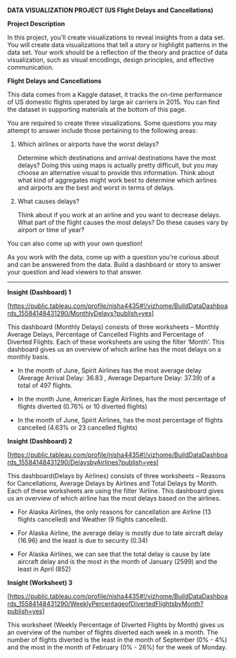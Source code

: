 **DATA VISUALIZATION PROJECT (US Flight Delays and Cancellations)**


**Project Description**

In this project, you'll create visualizations to reveal insights from a data set. You will create data visualizations that tell a story or highlight patterns in the data set. Your work should be a reflection of the theory and practice of data visualization, such as visual encodings, design principles, and effective communication.


**Flight Delays and Cancellations**

This data comes from a Kaggle dataset, it tracks the on-time performance of US domestic flights operated by large air carriers in 2015. You can find the dataset in supporting materials at the bottom of this page.


You are required to create three visualizations. Some questions you may attempt to answer include those pertaining to the following areas:


1. Which airlines or airports have the worst delays?

	Determine which destinations and arrival destinations have the most delays? Doing this using maps is actually pretty difficult, but you may choose an alternative visual to provide this information. Think about what kind of aggregates might work best to determine which airlines and airports are the best and worst in terms of delays.

2. What causes delays?

	Think about if you work at an airline and you want to decrease delays. What part of the flight causes the most delays? Do these causes vary by airport or time of year?

You can also come up with your own question!

As you work with the data, come up with a question you're curious about and can be answered from the data. Build a dashboard or story to answer your question and lead viewers to that answer.


---

**Insight (Dashboard) 1**

[https://public.tableau.com/profile/nisha4435#!/vizhome/BuildDataDashboards_15584148431290/MonthlyDelays?publish=yes]

This dashboard (Monthly Delays) consists of three worksheets – Monthly Average Delays, Percentage of Cancelled Flights and Percentage of Diverted Flights. Each of these worksheets are using the filter ‘Month’. This dashboard gives us an overview of which airline has the most delays on a monthly basis.

* In the month of June, Spirit Airlines has the most average delay (Average Arrival Delay: 36.83 , Average Departure Delay: 37.39) of a total of 497 flights.

* In the month June, American Eagle Airlines, has the most percentage of flights diverted (0.76% or 10 diverted flights)

* In the month of June, Spirit Airlines, has the most percentage of flights cancelled (4.63% or 23 cancelled flights)





**Insight (Dashboard) 2**

[https://public.tableau.com/profile/nisha4435#!/vizhome/BuildDataDashboards_15584148431290/DelaysbyAirlines?publish=yes[

This dashboard(Delays by Airlines) consists of three worksheets – Reasons for Cancellations, Average Delays by Airlines and Total Delays by Month. Each of these worksheets are using the filter ‘Airline. This dashboard gives us an overview of which airline has the most delays based on the airlines.

* For Alaska Airlines, the only reasons for cancellation are Airline (13 flights cancelled) and Weather (9 flights cancelled).

* For Alaska Airline, the average delay is mostly due to late aircraft delay (16.96) and the least is due to security (0.34)

* For Alaska Airlines, we can see that the total delay is cause by late aircraft delay and is the most in the month of January (2599) and the least in April (852)





**Insight (Worksheet) 3**

[https://public.tableau.com/profile/nisha4435#!/vizhome/BuildDataDashboards_15584148431290/WeeklyPercentageofDivertedFlightsbyMonth?publish=yes]

This worksheet (Weekly Percentage of  Diverted Flights by Month) gives us an overview of the number of flights diverted each week in a month. The number of flights diverted is the least in the month of September (0% - 4%) and the most in the month of February (0% - 26%) for the week of Monday.
